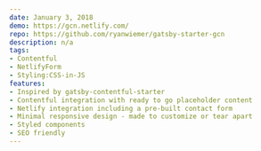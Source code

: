 ```yaml
---
date: January 3, 2018
demo: https://gcn.netlify.com/
repo: https://github.com/ryanwiemer/gatsby-starter-gcn
description: n/a
tags:
- Contentful
- NetlifyForm
- Styling:CSS-in-JS
features:
- Inspired by gatsby-contentful-starter
- Contentful integration with ready to go placeholder content
- Netlify integration including a pre-built contact form
- Minimal responsive design - made to customize or tear apart
- Styled components
- SEO friendly
---
```

